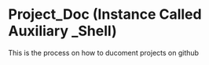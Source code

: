 # Project_Doc (Instance Called Auxiliary _Shell)
This is the process on how to ducoment projects on github
